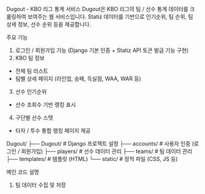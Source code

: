 Dugout - KBO 리그 통계 서비스
Dugout은 KBO 리그의 팀 / 선수 통계 데이터를 크롤링하여 보여주는 웹 서비스입니다.
Statiz 데이터를 기반으로 인기순위, 팀 순위, 팀 상세 정보, 선수 순위 등을 제공합니다.

주요 기능
1. 로그인 / 회원가입 기능 (Django 기본 인증 + Statiz API 토큰 발급 기능 구현)
2. KBO 팀 정보
- 전체 팀 리스트
- 팀별 상세 페이지 (라인업, 승패, 득실점, WAA, WAR 등)
3. 선수 인기순위
- 선수 조회수 기반 랭킹 표시
4. 구단별 선수 스탯
- 타자 / 투수 통합 랭킹 페이지 제공

Dugout/
├── Dugout/                # Django 프로젝트 설정
├── accounts/              # 사용자 인증 (로그인 / 회원가입)
├── players/               # 선수 데이터 관리
├── teams/                 # 팀 데이터 관리
├── templates/             # 템플릿 (HTML)
└── static/                 # 정적 파일 (CSS, JS 등)

메인 코드 설명
1. 팀 데이터 수집 및 저장

